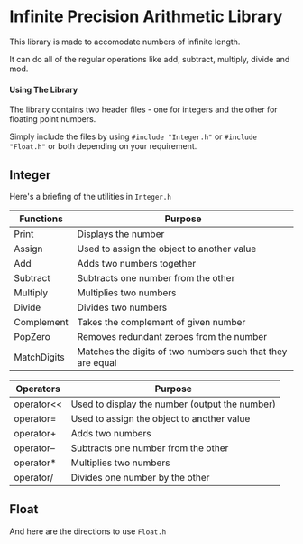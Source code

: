 # Infinite Precision Arithmetic Library

This library is made to accomodate numbers of infinite length. 

It can do all of the regular operations like add, subtract, multiply, divide and mod.

#### Using The Library

The library contains two header files - one for integers and the other for floating point numbers.

Simply include the files by using `#include "Integer.h"` or `#include "Float.h"` or both depending on your requirement.

## Integer
Here's a briefing of the utilities in `Integer.h`

<!-- Note: Provision can be added to add and sub -->

| Functions | Purpose | 
| --------- | --------- |
| Print | Displays the number |
| Assign | Used to assign the object to another value |
| Add | Adds two numbers together | 
| Subtract | Subtracts one number from the other | 
| Multiply | Multiplies two numbers | 
| Divide | Divides two numbers | 
| Complement | Takes the complement of given number | 
| PopZero | Removes redundant zeroes from the number | 
| MatchDigits | Matches the digits of two numbers such that they are equal |

| Operators | Purpose |
| --------- | ------- |
| operator<< | Used to display the number (output the number) |
| operator= | Used to assign the object to another value | 
| operator+ | Adds two numbers |
| operator– | Subtracts one number from the other |
| operator* | Multiplies two numbers |
| operator/ | Divides one number by the other |

## Float
And here are the directions to use `Float.h`

